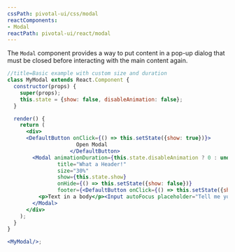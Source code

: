 ```yaml
---
cssPath: pivotal-ui/css/modal
reactComponents:
- Modal
reactPath: pivotal-ui/react/modal
---
```


The `Modal` component provides a way to put content in a pop-up dialog that must be closed before interacting with
the main content again.

```jsx harmony
//title=Basic example with custom size and duration
class MyModal extends React.Component {
  constructor(props) {
    super(props);
    this.state = {show: false, disableAnimation: false};
  }

  render() {
    return (
      <div>
      <DefaultButton onClick={() => this.setState({show: true})}>
                      Open Modal
                    </DefaultButton>
        <Modal animationDuration={this.state.disableAnimation ? 0 : undefined}
                title="What a Header!"
                size="30%"
                show={this.state.show}
                onHide={() => this.setState({show: false})}
                footer={<DefaultButton onClick={() => this.setState({show: false})}>Close</DefaultButton>}>
          <p>Text in a body</p><Input autoFocus placeholder="Tell me your darkest secrets"/>
        </Modal>
      </div>
    );
  }
}

<MyModal/>;
```